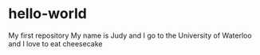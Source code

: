 # hello-world
My first repository
My name is Judy and I go to the University of Waterloo and I love to eat cheesecake
